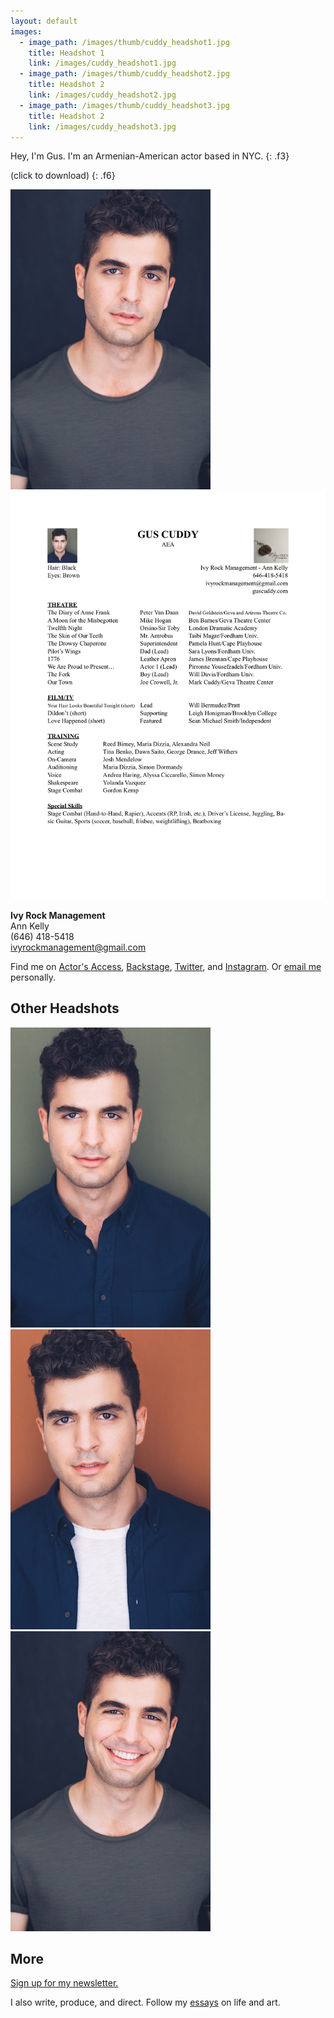 ```yaml
---
layout: default
images:
  - image_path: /images/thumb/cuddy_headshot1.jpg
    title: Headshot 1
    link: /images/cuddy_headshot1.jpg
  - image_path: /images/thumb/cuddy_headshot2.jpg
    title: Headshot 2
    link: /images/cuddy_headshot2.jpg
  - image_path: /images/thumb/cuddy_headshot3.jpg
    title: Headshot 2
    link: /images/cuddy_headshot3.jpg
---
```


Hey, I'm Gus. I'm an Armenian-American actor based in NYC.
{: .f3}

(click to download)
{: .f6}

<article class="cf">
  <div class="fl w-100 w-50-ns">
  <a href="/images/cuddy_headshot.jpg">
    <img src="/images/thumb/cuddy_headshot.jpg" alt="Headshot"/>
  </a>
  </div>
  <div class="fl w-100 w-50-ns">
  <a href="/files/cuddy_resume.pdf"><img src="/images/cuddy_resume.jpg" alt="resume"/></a>
  </div>
</article>

**Ivy Rock Management**  
Ann Kelly  
(646) 418-5418  
ivyrockmanagement@gmail.com

Find me on [Actor's Access](http://resumes.actorsaccess.com/guscuddy), [Backstage](http://backstage.com/u/guscuddy),  [Twitter](http://twitter.com/guscuddy), and [Instagram](http://instagram.com/guscuddy). Or [email me](mailto:gus.cuddy@gmail.com) personally.


## Other Headshots

  <div class="cf">
    <div class="fl w-100 w-third-ns ph1-ns">
    <a href="/images/cuddy_headshot1.jpg">
      <img src="/images/thumb/cuddy_headshot1.jpg" alt="Headshot"/>
    </a>
    </div>
    <div class="fl w-100 w-third-ns ph1-ns">
    <a href="/images/cuddy_headshot2.jpg">
      <img src="/images/thumb/cuddy_headshot2.jpg" alt="Headshot"/>
    </a>
    </div>
    <div class="fl w-100 w-third-ns ph1-ns">
    <a href="/images/cuddy_headshot3.jpg">
      <img src="/images/thumb/cuddy_headshot3.jpg" alt="Headshot"/>
    </a>
    </div>
  </div>

## More

[Sign up for my newsletter.](http://tinyletter.com/guscuddy)

I also write, produce, and direct. Follow my [essays](/blog) on life and art.
